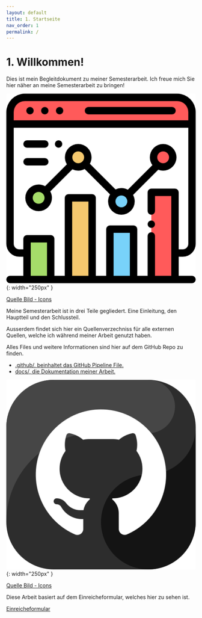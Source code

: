 ```yaml
---
layout: default
title: 1. Startseite
nav_order: 1
permalink: /
---
```


# 1. Willkommen!

Dies ist mein Begleitdokument zu meiner Semesterarbeit.
Ich freue mich Sie hier näher an meine Semesterarbeit zu bringen!

![Projektarbeit](ressources/icons/analytics.png){: width="250px" }

[Quelle Bild - Icons](anhang/600-quellen.html#64-icons)

Meine Semesterarbeit ist in drei Teile gegliedert. Eine Einleitung, den Hauptteil und den Schlussteil.

Ausserdem findet sich hier ein Quellenverzechniss für alle externen Quellen, welche ich während meiner Arbeit genutzt haben.

Alles Files und weitere Informationen sind hier auf dem GitHub Repo zu finden.

* [.github/, beinhaltet das GitHub Pipeline File.](https://github.com/Euthal02/SemArb3_WeatherAPI/tree/main/.github/workflows)
* [docs/, die Dokumentation meiner Arbeit.](https://github.com/Euthal02/SemArb3_WeatherAPI/tree/main/docs)

![Github](ressources/icons/github_logo.png){: width="250px" }

[Quelle Bild - Icons](anhang/600-quellen.html#64-icons)

Diese Arbeit basiert auf dem Einreicheformular, welches hier zu sehen ist.

[Einreicheformular](ressources/ITCNE23_Marco_Kälin_Semesterarbeit4_Einreicheformular_2.pdf)
